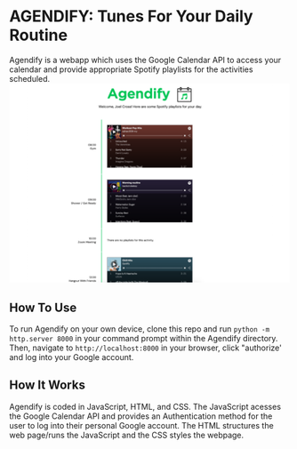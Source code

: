 # AGENDIFY: Tunes For Your Daily Routine
Agendify is a webapp which uses the Google Calendar API to access your calendar and provide appropriate Spotify playlists for the activities scheduled.
<img src="Example.png">

## How To Use
To run Agendify on your own device, clone this repo and run `python -m http.server 8000` in your command prompt within the Agendify directory. 
Then, navigate to `http://localhost:8000` in your browser, click "authorize' and log into your Google account.

## How It Works
Agendify is coded in JavaScript, HTML, and CSS. The JavaScript acesses the Google Calendar API and provides an Authentication method for the user to log into their personal Google account. The HTML structures the web page/runs the JavaScript and the CSS styles the webpage.
